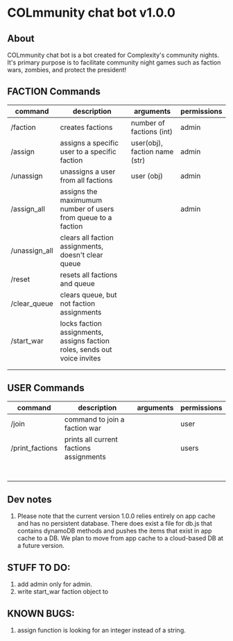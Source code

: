 # COLmmunity chat bot v1.0.0

## About

COLmmunity chat bot is a bot created for Complexity's community nights. It's primary purpose is to facilitate community night games such as faction wars, zombies, and protect the president!

## FACTION Commands

| command       | description                                                               | arguments                     | permissions |
| ------------- | ------------------------------------------------------------------------- | ----------------------------- | ----------- |
| /faction      | creates factions                                                          | number of factions (int)      | admin       |
| /assign       | assigns a specific user to a specific faction                             | user(obj), faction name (str) | admin       |
| /unassign     | unassigns a user from all factions                                        | user (obj)                    | admin       |
| /assign_all   | assigns the maximumum number of users from queue to a faction             |                               | admin       |
| /unassign_all | clears all faction assignments, doesn't clear queue                       |                               |             |
| /reset        | resets all factions and queue                                             |                               |             |
| /clear_queue  | clears queue, but not faction assignments                                 |                               |             |
| /start_war    | locks faction assignments, assigns faction roles, sends out voice invites |                               |             |
|               |                                                                           |                               |             |
|               |                                                                           |                               |             |

## USER Commands

| command         | description                             | arguments | permissions |
| --------------- | --------------------------------------- | --------- | ----------- |
| /join           | command to join a faction war           |           | user        |
| /print_factions | prints all current factions assignments |           | users       |
|                 |                                         |           |             |
|                 |                                         |           |             |
|                 |                                         |           |             |
|                 |                                         |           |             |
|                 |                                         |           |             |
|                 |                                         |           |             |
|                 |                                         |           |             |

## Dev notes

1. Please note that the current version 1.0.0 relies entirely on app cache and has no persistent database. There does exist a file for db.js that contains dynamoDB methods and pushes the items that exist in app cache to a DB. We plan to move from app cache to a cloud-based DB at a future version.

## STUFF TO DO:

1. add admin only for admin.
1. write start_war faction object to

## KNOWN BUGS:

1. assign function is looking for an integer instead of a string.
